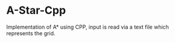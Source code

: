 # A-Star-Cpp
Implementation of A* using CPP, input is read via a text file which represents the grid.
